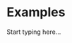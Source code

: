 # Examples

<include from="Snippets-PaylinkAPI.md" element-id="snippet-header" />

Start typing here...